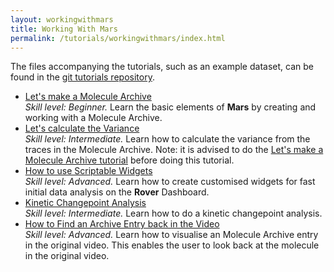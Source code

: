 ```yaml
---
layout: workingwithmars
title: Working With Mars
permalink: /tutorials/workingwithmars/index.html
---
```


The files accompanying the tutorials, such as an example dataset, can be found in the [git tutorials repository](https://github.com/duderstadt-lab/mars-tutorials).

* [Let's make a Molecule Archive](create-a-Molecule-Archive)  
  _Skill level: Beginner._ Learn the basic elements of **Mars** by creating and working with a Molecule Archive.
* [Let's calculate the Variance](calculate-var)  
  _Skill level: Intermediate._  Learn how to calculate the variance from the traces in the Molecule Archive.
  Note: it is advised to do the [Let's make a Molecule Archive tutorial](create-a-Molecule-Archive) before doing this tutorial.
* [How to use Scriptable Widgets](https://duderstadt-lab.github.io/mars-docs/tutorials/workingwithmars/scriptable-widgets)  
  _Skill level: Advanced._  Learn how to create customised widgets for fast initial data analysis on the **Rover** Dashboard.
* [Kinetic Changepoint Analysis](https://duderstadt-lab.github.io/mars-docs/tutorials/workingwithmars/kcpa)  
  _Skill level: Intermediate._  Learn how to do a kinetic changepoint analysis.
* [How to Find an Archive Entry back in the Video](https://duderstadt-lab.github.io/mars-docs/tutorials/workingwithmars/bdv/)  
  _Skill level: Advanced._  Learn how to visualise an Molecule Archive entry in the original video. This enables the user to look back at the molecule in the original video.
